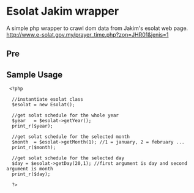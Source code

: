 # Esolat Jakim wrapper

A simple php wrapper to crawl dom data from Jakim's esolat web page. http://www.e-solat.gov.my/prayer_time.php?zon=JHR01&jenis=1

## Pre


## Sample Usage
     <?php

      //instantiate esolat class
      $esolat = new Esolat();

      //get solat schedule for the whole year
      $year   = $esolat->getYear();
      print_r($year);

      //get solat schedule for the selected month
      $month  = $esolat->getMonth(1); //1 = january, 2 = february ...
      print_r($month);

      //get solat schedule for the selected day
      $day = $esolat->getDay(20,1); //first argument is day and second argument is month
      print_r($day);

      ?>